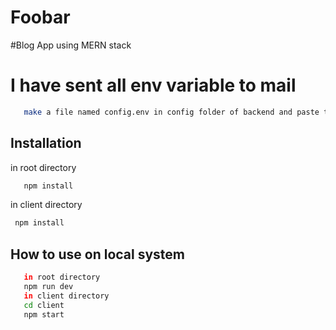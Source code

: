 # Foobar

#Blog App using MERN stack

# I have sent all env variable to mail

```bash
   make a file named config.env in config folder of backend and paste the env variable which I have sent to mail
```

## Installation

in root directory

```bash
   npm install
```

in client directory

```bash
 npm install

```

## How to use on local system

```bash
   in root directory
   npm run dev
   in client directory
   cd client
   npm start

```
